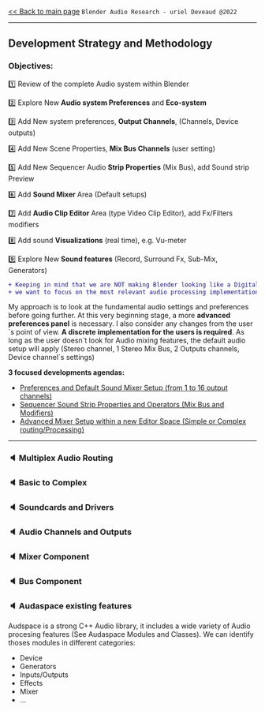 [<< Back to main page](/../..) ```Blender Audio Research - uriel Deveaud @2022 ```

---

## Development Strategy and Methodology

### Objectives:

:one: Review of the complete Audio system within Blender

:two: Explore New **Audio system Preferences** and **Eco-system**

:three: Add New system preferences, **Output Channels**, (Channels, Device outputs)

:four: Add New Scene Properties, **Mix Bus Channels** (user setting)

:five: Add New Sequencer Audio **Strip Properties** (Mix Bus), add Sound strip Preview

:six: Add **Sound Mixer** Area (Default setups)

:seven: Add **Audio Clip Editor** Area (type Video Clip Editor), add Fx/Filters modifiers

:eight: Add sound **Visualizations** (real time), e.g. Vu-meter

:nine: Explore New **Sound features** (Record, Surround Fx, Sub-Mix, Generators)


```diff
+ Keeping in mind that we are NOT making Blender looking like a Digital Audio workstation (DAW), 
+ we want to focus on the most relevant audio processing implementation to support future developments.
```

My approach is to look at the fundamental audio settings and preferences before going further. At this very beginning stage, a more **advanced preferences panel** is necessary. I also consider any changes from the user´s point of view. **A discrete implementation for the users is required**. As long as the user doesn´t look for Audio mixing features, the default audio setup will apply (Stereo channel, 1 Stereo Mix Bus, 2 Outputs channels, Device channel´s settings)

**3 focused developments agendas:**
- [Preferences and Default Sound Mixer Setup (from 1 to 16 output channels)]()
- [Sequencer Sound Strip Properties and Operators (Mix Bus and Modifiers)]()
- [Advanced Mixer Setup within a new Editor Space (Simple or Complex routing/Processing)]()

---

### :speaker: Multiplex Audio Routing

### :speaker: Basic to Complex

### :speaker: Soundcards and Drivers

### :speaker: Audio Channels and Outputs

### :speaker: Mixer Component

### :speaker: Bus Component

### :speaker: Audaspace existing features 

Audspace is a strong C++ Audio library, it includes a wide variety of Audio procesing features (See Audaspace Modules and Classes). We can identify thoses modules in different categories:
- Device
- Generators
- Inputs/Outputs
- Effects
- Mixer
- ...
